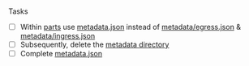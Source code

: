 <br>

Tasks

- [ ] Within [parts]() use [metadata.json](metadata.json) instead of [metadata/egress.json](metadata/egress.json) & [metadata/ingress.json](metadata/ingress.json)
- [ ] Subsequently, delete the [metadata directory](metadata)
- [ ] Complete [metadata.json](metadata.json)

<br>
<br>

<br>
<br>

<br>
<br>

<br>
<br>
